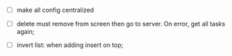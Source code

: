 
- [ ] make all config centralized
- [ ] delete must remove from screen then go to server. On error, get all tasks again;
- [ ] invert list: when adding insert on top;

